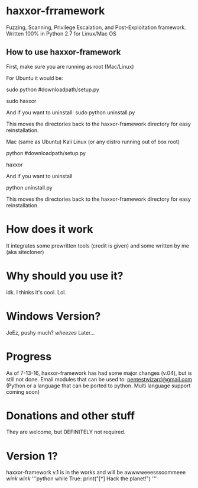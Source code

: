 
# haxxor-frramework
Fuzzing, Scanning, Privilege Escalation, and Post-Exploitation framework. Written 100% in Python 2.7 for Linux/Mac OS
## How to use haxxor-framework
First, make sure you are running as root (Mac/Linux)

For Ubuntu it would be:

  sudo python #downloadpath/setup.py
  
  sudo haxxor
  
  And if you want to uninstall:
  sudo python uninstall.py
  
  This moves the directories back to the haxxor-framework directory for easy reinstallation.
  
Mac (same as Ubuntu)
Kali Linux (or any distro running out of box root)

  python #downloadpath/setup.py
  
  haxxor
  
  And if you want to uninstall
  
  python uninstall.py
  
  This moves the directories back to the haxxor-framework directory for easy reinstallation.
# How does it work
It integrates some prewritten tools (credit is given) and some written by me (aka sitecloner)
# Why should you use it?
idk. I thinks it's cool. Lol.
# Windows Version?
JeEz, pushy much? *wheezes*  Later...
# Progress
As of 7-13-16, haxxor-framework has had some major changes (v.04), but is still not done. Email modules that can be used to: pentestwizard@gmail.com (Python or a language that can be ported to python. Multi language support coming soon)
# Donations and other stuff
They are welcome, but DEFINITELY not required.
# Version 1? 
haxxor-framework v.1 is in the works and will be awwwweeesssoommeee *wink wink*
'''python
while True:
  print("[*] Hack the planet!")
'''
